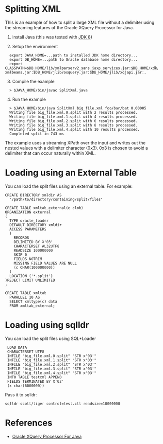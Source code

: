 # Splitting XML

This is an example of how to split a large XML file without a
delimiter using the streaming features of the Oracle XQuery Processor
for Java.

1. Install Java (this was tested with [JDK 8](https://github.com/oracle/xml-sample-demo/tree/master/SplitXml))
   

2. Setup the environment 
``` 
  export JAVA_HOME=...path to installed JDK home directory...
  export DB_HOME=...path to Oracle database home directory...
  export CLASSPATH=$DB_HOME/lib/xmlparserv2_sans_jaxp_services.jar:$DB_HOME/xdk/jlib/apache-xmlbeans.jar:$DB_HOME/jlib/oxquery.jar:$DB_HOME/jlib/xqjapi.jar:.
```

3. Compile the example
```
  > $JAVA_HOME/bin/javac SplitXml.java
```

4. Run the example
```
  > $JAVA_HOME/bin/java SplitXml big_file.xml foo/bar/bat 0.00005
  Writing file big_file.xml.0.split with 2 results processed. 
  Writing file big_file.xml.1.split with 4 results processed. 
  Writing file big_file.xml.2.split with 6 results processed. 
  Writing file big_file.xml.3.split with 8 results processed. 
  Writing file big_file.xml.4.split with 10 results processed. 
  Completed split in 743 ms
```

The example uses a streaming XPath over the input and writes out the
nested values with a delimiter character (0x3).  0x3 is chosen to
avoid a delimiter that can occur naturally within XML.

# Loading using an External Table

You can load the split files using an external table. For example:

```
CREATE DIRECTORY xmldir AS 
  '/path/to/directory/containing/split/files'

CREATE TABLE xmltab_external(c clob)
ORGANIZATION external
(
  TYPE oracle_loader
  DEFAULT DIRECTORY xmldir
  ACCESS PARAMETERS
  (
    RECORDS
    DELIMITED BY X'03'
    CHARACTERSET AL32UTF8
    READSIZE 100000000
    SKIP 0
    FIELDS NOTRIM
    MISSING FIELD VALUES ARE NULL
    (c CHAR(100000000))
  )
  LOCATION ('*.split')
)REJECT LIMIT UNLIMITED
;

CREATE TABLE xmltab 
  PARALLEL 10 AS 
  SELECT xmltype(c) data 
  FROM xmltab_external; 
```

# Loading using sqlldr

You can load the split files using SQL*Loader

```
 LOAD DATA 
 CHARACTERSET UTF8
 INFILE "big_file.xml.0.split" "STR x'03'"
 INFILE "big_file.xml.1.split" "STR x'03'"
 INFILE "big_file.xml.2.split" "STR x'03'"
 INFILE "big_file.xml.3.split" "STR x'03'"
 INFILE "big_file.xml.4.split" "STR x'03'"
 INTO TABLE testxml APPEND
 FIELDS TERMINATED BY X'02'
 (x char(6000000))
```

Pass it to sqlldr:
```
sqlldr scott/tiger control=test.ctl readsize=10000000
```

# References

* [Oracle XQuery Processor For Java](https://docs.oracle.com/en/database/oracle/oracle-database/19/adxdk/using-xquery-processor-for-Java.html)


